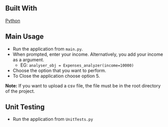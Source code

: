 
## **Built With**
  [Python](https://www.python.org/)

## **Main Usage**
* Run the application from ```main.py```.
* When prompted, enter your income. Alternatively, you add your income as a argument.
  * EG: ```analyser_obj = Expenses_analyzer(income=10000)```
* Choose the option that you want to perform. 
* To Close the application choose option 5.

**Note:**
If you want to upload a csv file, the file must be in the root directory of the project.

## **Unit Testing**
* Run the application from ```UnitTests.py```
